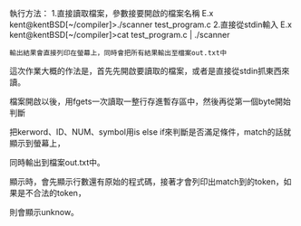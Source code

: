 執行方法：
	1.直接讀取檔案，參數接要開啟的檔案名稱
		E.x kent@kentBSD[~/compiler]>./scanner test_program.c
	2.直接從stdin輸入
		E.x kent@kentBSD[~/compiler]>cat test_program.c | ./scanner

	輸出結果會直接列印在螢幕上，同時會把所有結果輸出至檔案out.txt中


這次作業大概的作法是，首先先開啟要讀取的檔案，或者是直接從stdin抓東西來讀。

檔案開啟以後，用fgets一次讀取一整行存進暫存區中，然後再從第一個byte開始判斷

把kerword、ID、NUM、symbol用is else if來判斷是否滿足條件，match的話就顯示到螢幕上，

同時輸出到檔案out.txt中。

顯示時，會先顯示行數還有原始的程式碼，接著才會列印出match到的token，如果是不合法的token，

則會顯示unknow。
